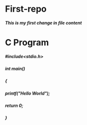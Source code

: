 # First-repo
##### This is my first change in file content
# C Program
##### #include<stdio.h>
##### int main()
##### {
#####    printf("Hello World");
#####    return 0;
##### }